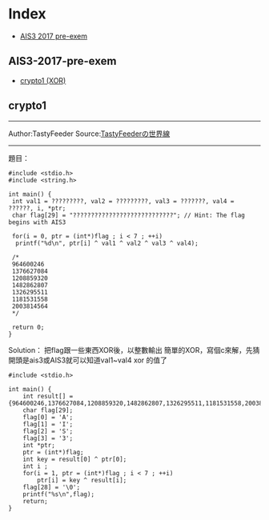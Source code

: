 # Index

* [AIS3 2017 pre-exem](#AIS3-2017-pre-exem)


## AIS3-2017-pre-exem
* [crypto1 (XOR)](#crypto1)

## crypto1
****
Author:TastyFeeder
Source:[TastyFeederの世界線](http://www.tastyfeeder.com/2017/07/ctf-ais3-pre-exam-2017-writeup.html)
****
題目：
```c=
#include <stdio.h>
#include <string.h>

int main() {
 int val1 = ?????????, val2 = ?????????, val3 = ???????, val4 = ??????, i, *ptr;
 char flag[29] = "????????????????????????????"; // Hint: The flag begins with AIS3
 
 for(i = 0, ptr = (int*)flag ; i < 7 ; ++i)
  printf("%d\n", ptr[i] ^ val1 ^ val2 ^ val3 ^ val4);
 
 /*
 964600246
 1376627084
 1208859320
 1482862807
 1326295511
 1181531558
 2003814564
 */
 
 return 0;
}
```
Solution：
把flag跟一些東西XOR後，以整數輸出
簡單的XOR，寫個c來解，先猜開頭是ais3或AIS3就可以知道val1~val4 xor 的值了
```c=
#include <stdio.h>

int main() {
    int result[] ={964600246,1376627084,1208859320,1482862807,1326295511,1181531558,2003814564};
    char flag[29];
    flag[0] = 'A';
    flag[1] = 'I';
    flag[2] = 'S';
    flag[3] = '3';
    int *ptr;
    ptr = (int*)flag;
    int key = result[0] ^ ptr[0];
    int i ;
    for(i = 1, ptr = (int*)flag ; i < 7 ; ++i)
        ptr[i] = key ^ result[i];
    flag[28] = '\0';
    printf("%s\n",flag);
    return;
}    
```
